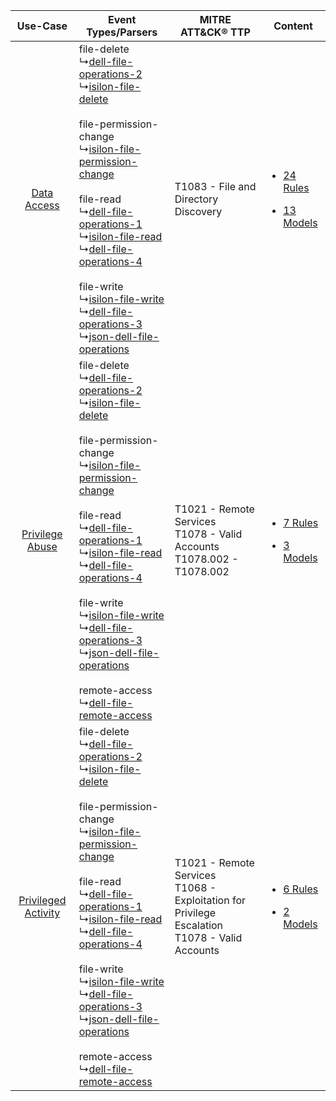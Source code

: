 |    Use-Case    | Event Types/Parsers    | MITRE ATT&CK® TTP    | Content    |
|:----:| ---- | ---- | ---- |
|         [Data Access](../../../UseCases/uc_data_access.md)         |  file-delete<br> ↳[dell-file-operations-2](Ps/pC_dellfileoperations2.md)<br> ↳[isilon-file-delete](Ps/pC_isilonfiledelete.md)<br><br> file-permission-change<br> ↳[isilon-file-permission-change](Ps/pC_isilonfilepermissionchange.md)<br><br> file-read<br> ↳[dell-file-operations-1](Ps/pC_dellfileoperations1.md)<br> ↳[isilon-file-read](Ps/pC_isilonfileread.md)<br> ↳[dell-file-operations-4](Ps/pC_dellfileoperations4.md)<br><br> file-write<br> ↳[isilon-file-write](Ps/pC_isilonfilewrite.md)<br> ↳[dell-file-operations-3](Ps/pC_dellfileoperations3.md)<br> ↳[json-dell-file-operations](Ps/pC_jsondellfileoperations.md)<br>    | T1083 - File and Directory Discovery<br>    | [<ul><li>24 Rules</li></ul><ul><li>13 Models</li></ul>](RM/r_m_dell_emc_isilon_Data_Access.md)       |
|     [Privilege Abuse](../../../UseCases/uc_privilege_abuse.md)     |  file-delete<br> ↳[dell-file-operations-2](Ps/pC_dellfileoperations2.md)<br> ↳[isilon-file-delete](Ps/pC_isilonfiledelete.md)<br><br> file-permission-change<br> ↳[isilon-file-permission-change](Ps/pC_isilonfilepermissionchange.md)<br><br> file-read<br> ↳[dell-file-operations-1](Ps/pC_dellfileoperations1.md)<br> ↳[isilon-file-read](Ps/pC_isilonfileread.md)<br> ↳[dell-file-operations-4](Ps/pC_dellfileoperations4.md)<br><br> file-write<br> ↳[isilon-file-write](Ps/pC_isilonfilewrite.md)<br> ↳[dell-file-operations-3](Ps/pC_dellfileoperations3.md)<br> ↳[json-dell-file-operations](Ps/pC_jsondellfileoperations.md)<br><br> remote-access<br> ↳[dell-file-remote-access](Ps/pC_dellfileremoteaccess.md)<br> | T1021 - Remote Services<br>T1078 - Valid Accounts<br>T1078.002 - T1078.002<br>    | [<ul><li>7 Rules</li></ul><ul><li>3 Models</li></ul>](RM/r_m_dell_emc_isilon_Privilege_Abuse.md)     |
| [Privileged Activity](../../../UseCases/uc_privileged_activity.md) |  file-delete<br> ↳[dell-file-operations-2](Ps/pC_dellfileoperations2.md)<br> ↳[isilon-file-delete](Ps/pC_isilonfiledelete.md)<br><br> file-permission-change<br> ↳[isilon-file-permission-change](Ps/pC_isilonfilepermissionchange.md)<br><br> file-read<br> ↳[dell-file-operations-1](Ps/pC_dellfileoperations1.md)<br> ↳[isilon-file-read](Ps/pC_isilonfileread.md)<br> ↳[dell-file-operations-4](Ps/pC_dellfileoperations4.md)<br><br> file-write<br> ↳[isilon-file-write](Ps/pC_isilonfilewrite.md)<br> ↳[dell-file-operations-3](Ps/pC_dellfileoperations3.md)<br> ↳[json-dell-file-operations](Ps/pC_jsondellfileoperations.md)<br><br> remote-access<br> ↳[dell-file-remote-access](Ps/pC_dellfileremoteaccess.md)<br> | T1021 - Remote Services<br>T1068 - Exploitation for Privilege Escalation<br>T1078 - Valid Accounts<br> | [<ul><li>6 Rules</li></ul><ul><li>2 Models</li></ul>](RM/r_m_dell_emc_isilon_Privileged_Activity.md) |